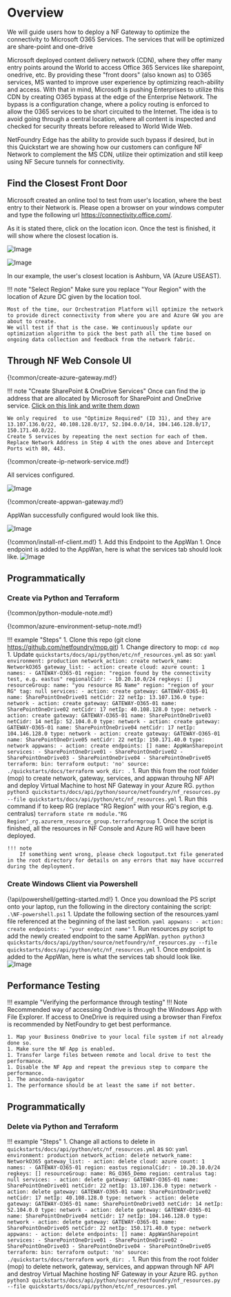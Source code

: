 # Overview
We will guide users how to deploy a NF Gateway to optimize the connectivity
to Microsoft O365 Services. The services that will be optimized are
share-point and one-drive

Microsoft deployed content delivery network (CDN), where they offer many entry points around the World to access Office
365 Services like sharepoint, onedrive, etc. By providing these "front doors" (also known as) to O365 services, MS wanted to improve user experience by optimizing reach-ability and access. With that in mind, Microsoft is pushing Enterprises to utilize this CDN by creating O365 bypass at the edge of the Enterprise Network. The bypass is a configuration change, where a policy routing is enforced to allow the 0365 services to be short circuited to the Internet. The idea is to avoid going through a central location, where all content is inspected and checked for security threats before released to World Wide Web.

NetFoundry Edge has the ability to provide such bypass if desired, but in this Quickstart we are showing how our customers can configure NF Network to complement the MS CDN, utilize their optimization and still keep using NF Secure tunnels for connectivity.

## Find the Closest Front Door
Microsoft created an online tool to test from user's location, where the best entry to their Network is. Please open a browser on your windows computer and type the following url https://connectivity.office.com/.

As it is stated there, click on the location icon. Once the test is finished, it will show where the closest location is.

![Image](../images/office-connectivity-tool-01.png)

![Image](../images/office-connectivity-tool-02.png)

In our example, the user's closest location is Ashburn, VA (Azure USEAST).

!!! note "Select Region"
    Make sure you replace "Your Region" with the location of Azure DC given
    by the location tool.

    Most of the time, our Orchestration Platform will optimize the network to provide direct connectivity from where you are and Azure GW you are about to create.
    We will test if that is the case. We continuously update our optimization algorithm to pick the best path all the time based on ongoing data collection and feedback from the network fabric.

## Through NF Web Console UI

{!common/create-azure-gateway.md!}

!!! note "Create SharePoint & OneDrive Services"
    Once can find the ip address that are allocated by Microsoft for SharePoint and OneDrive service.
    [Click on this link and write them down](https://docs.microsoft.com/en-us/office365/enterprise/urls-and-ip-address-ranges#sharepoint-online-and-onedrive-for-business)

    We only required  to use "Optimize Required" (ID 31), and they are 13.107.136.0/22, 40.108.128.0/17, 52.104.0.0/14, 104.146.128.0/17, 150.171.40.0/22.
    Create 5 services by repeating the next section for each of them. Replace Network Address in Step 4 with the ones above and Intercept Ports with 80, 443.

{!common/create-ip-network-service.md!}

All services configured.

![Image](../images/CreateServiceO365SharePointOneDrive.png)

{!common/create-appwan-gateway.md!}

AppWan successfully configured would look like this.

![Image](../images/CreateAppWanO365SharePointOneDrive.png)

{!common/install-nf-client.md!}
    1. Add this Endpoint to the AppWan
    1. Once endpoint is added to the AppWan, here is what the services tab should look like.
    ![Image](../images/EndpointServiceView-O365.png)

## Programmatically

### Create via Python and Terraform

{!common/python-module-note.md!}

{!common/azure-environment-setup-note.md!}

!!! example "Steps"
    1. Clone this repo (git clone https://github.com/netfoundry/mop.git)
    1. Change directory to mop: ```cd mop```
    1. Update ```quickstarts/docs/api/python/etc/nf_resources.yml``` as so:
    ``` yaml
    environment: production
    network_action: create
    network_name: NetworkO365
    gateway_list:
    - action: create
      cloud: azure
      count: 1
      names:
      - GATEWAY-O365-01
      region: "region found by the connectivity test, e.g. eastus"
      regionalCidr:
      - 10.20.10.0/24
      regkeys: []
      resourceGroup:
        name: "you resource RG Name"
        region: "region of your RG"
      tag: null
    services:
    - action: create
      gateway: GATEWAY-O365-01
      name: SharePointOneDrive01
      netCidr: 22
      netIp: 13.107.136.0
      type: network
    - action: create
      gateway: GATEWAY-O365-01
      name: SharePointOneDrive02
      netCidr: 17
      netIp: 40.108.128.0
      type: network
    - action: create
      gateway: GATEWAY-O365-01
      name: SharePointOneDrive03
      netCidr: 14
      netIp: 52.104.0.0
      type: network
    - action: create
      gateway: GATEWAY-O365-01
      name: SharePointOneDrive04
      netCidr: 17
      netIp: 104.146.128.0
      type: network
    - action: create
      gateway: GATEWAY-O365-01
      name: SharePointOneDrive05
      netCidr: 22
      netIp: 150.171.40.0
      type: network
    appwans:
    - action: create
      endpoints: []
      name: AppWanSharepoint
      services:
      - SharePointOneDrive01
      - SharePointOneDrive02
      - SharePointOneDrive03
      - SharePointOneDrive04
      - SharePointOneDrive05
    terraform:
      bin: terraform
      output: 'no'
      source: ./quickstarts/docs/terraform
      work_dir: .
    ```
    1. Run this from the root folder (mop) to create network, gateway, services, and appwan throuhg NF API
    and deploy Virtual Machine to host NF Gateway in your Azure RG.
    ``` python
    python3 quickstarts/docs/api/python/source/netfoundry/nf_resources.py --file quickstarts/docs/api/python/etc/nf_resources.yml
    ```
    1. Run this command if to keep RG (replace "RG Region" with your RG's region, e.g. centralus)
    ```
    terraform state rm module."RG Region"_rg.azurerm_resource_group.terraformgroup
    ```
    1. Once the script is finished, all the resources in NF Console and Azure RG will have been deployed.

    !!! note
        If something went wrong, please check logoutput.txt file generated in the root directory for details on any errors that may have occurred during the deployment.

### Create Windows Client via Powershell
{!api/powershell/getting-started.md!}
    1. Once you download the PS script onto your laptop, run the following in the directory containing the script:
    ```
    .\NF-powershell.ps1
    ```
    1. Update the following section of the resources.yaml file referenced at the beginning of the last section.
    ``` yaml
    appwans:
    - action: create
      endpoints:
      - "your endpoint name"
    ```
    1. Run resources.py script to add the newly created endpoint to the same AppWan.
    ``` python
    python3 quickstarts/docs/api/python/source/netfoundry/nf_resources.py --file quickstarts/docs/api/python/etc/nf_resources.yml
    ```
    1. Once endpoint is added to the AppWan, here is what the services tab should look like.
    ![Image](../images/EndpointServiceView-O365.png)

## Performance Testing

!!! example "Verifying the performance through testing"
    !!! Note
        Recommended way of accessing Ondrive is through the Windows App with File Explorer. If access to OneDrive is required using a browser than Firefox is recommended by NetFoundry to get best performance.

    1. Map your Business OneDrive to your local file system if not already done so.
    1. Make sure the NF App is enabled.
    1. Transfer large files between remote and local drive to test the performance.
    1. Disable the NF App and repeat the previous step to compare the performance.
    1. The anaconda-navigator
    1. The performance should be at least the same if not better.

## Programmatically

### Delete via Python and Terraform

!!! example "Steps"
    1. Change all actions to delete in ```quickstarts/docs/api/python/etc/nf_resources.yml``` as so:
    ``` yaml
    environment: production
    network_action: delete
    network_name: NetworkO365
    gateway_list:
    - action: delete
      cloud: azure
      count: 1
      names:
      - GATEWAY-O365-01
      region: eastus
      regionalCidr:
      - 10.20.10.0/24
      regkeys: []
      resourceGroup:
        name: RG_O365_Demo
        region: centralus
      tag: null
    services:
    - action: delete
      gateway: GATEWAY-O365-01
      name: SharePointOneDrive01
      netCidr: 22
      netIp: 13.107.136.0
      type: network
    - action: delete
      gateway: GATEWAY-O365-01
      name: SharePointOneDrive02
      netCidr: 17
      netIp: 40.108.128.0
      type: network
    - action: delete
      gateway: GATEWAY-O365-01
      name: SharePointOneDrive03
      netCidr: 14
      netIp: 52.104.0.0
      type: network
    - action: delete
      gateway: GATEWAY-O365-01
      name: SharePointOneDrive04
      netCidr: 17
      netIp: 104.146.128.0
      type: network
    - action: delete
      gateway: GATEWAY-O365-01
      name: SharePointOneDrive05
      netCidr: 22
      netIp: 150.171.40.0
      type: network
    appwans:
    - action: delete
      endpoints: []
      name: AppWanSharepoint
      services:
      - SharePointOneDrive01
      - SharePointOneDrive02
      - SharePointOneDrive03
      - SharePointOneDrive04
      - SharePointOneDrive05
    terraform:
      bin: terraform
      output: 'no'
      source: ./quickstarts/docs/terraform
      work_dir: .
    ```
    1. Run this from the root folder (mop) to delete network, gateway, services, and appwan through NF API
    and destroy Virtual Machine hosting NF Gateway in your Azure RG.
    ``` python
    python3 quickstarts/docs/api/python/source/netfoundry/nf_resources.py --file quickstarts/docs/api/python/etc/nf_resources.yml
    ```
